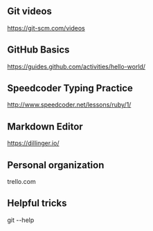 ## Git videos
https://git-scm.com/videos
## GitHub Basics
https://guides.github.com/activities/hello-world/
## Speedcoder Typing Practice
http://www.speedcoder.net/lessons/ruby/1/
## Markdown Editor
https://dillinger.io/
## Personal organization
trello.com
## Helpful tricks
git --help
